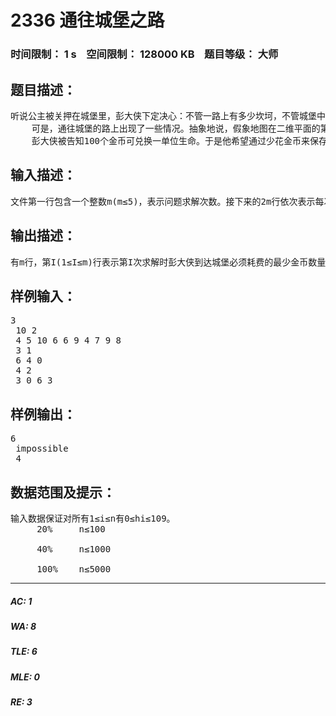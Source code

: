 # 2336 通往城堡之路   
### 时间限制： 1 s&nbsp;&nbsp;&nbsp;&nbsp;空间限制： 128000 KB&nbsp;&nbsp;&nbsp;&nbsp;题目等级： 大师  
## 题目描述：  

<pre>
听说公主被关押在城堡里，彭大侠下定决心：不管一路上有多少坎坷，不管城堡中的看守有多少厉害，不管救了公主之后公主会不会再被抓走，不管公主是否漂亮、是否会钟情于自己，他将义无反顾地朝着城堡前进。
    可是，通往城堡的路上出现了一些情况。抽象地说，假象地图在二维平面的第一象限。在每个横轴的x位置上有一个高为hx的支撑点，如果彭大侠没有跳到支撑点上，那么他就会掉下去，牺牲在路途。开始时彭大侠在起点（1，h1）处，而城堡的入口在（n，hn）处。彭大侠每次可以从支撑点（x，hx）跳到支撑点（x+1，hx+1）。但是彭大侠每次的跳跃能量只有d，也就是说，每次跳跃必须满足条件|hx+1-hn|≤d。换句话说，如果两个相邻支撑点的纵向落差大于d，那么彭大侠就无法跳跃了！幸运的是，彭大侠还有一个杀手锏。在起点处，他可以花一个金币，把某个支撑点升高1个单位，或者降低1个单位。但是，起点处和城堡入口处的支撑点高度不能改变，并且一旦离开起点彭大侠就无法使用该杀手锏。
    彭大侠被告知100个金币可兑换一单位生命。于是他希望通过少花金币来保存更多单位的生命。他终于找到了你这位热心的高手，请你帮他规划一下以便耗费尽量少的金币来到达城堡。
</pre>
  
  
## 输入描述：  

<pre>
文件第一行包含一个整数m(m≤5)，表示问题求解次数。接下来的2m行依次表示每次求解的输入数据块。每个输入数据块占2行，其中第一行包含两个整数n和d，分别表示从起点到城堡入口处必须经过的支撑点数和每次跳跃允许的最大纵向落差，n和d之间用空格隔开，输入数据保证2≤n≤5000，0≤d≤109；第二行包含用空格隔开的n个非负整数h1、h2、…、hn，其中hi(1≤i≤n)表示第i个支撑点的高度，特别地，h1表示彭大侠出发时所在支撑点的高度，hn表示城堡入口所在支撑点的高度，
</pre>
  
  
## 输出描述：  

<pre>
有m行，第I(1≤I≤m)行表示第I次求解时彭大侠到达城堡必须耗费的最少金币数量。若无论怎样使用杀手锏他都无法到达城堡，则输出impossible。输入数据保证答案在int64范围之内。
</pre>
  
  
## 样例输入：  

<pre>
3   
 10 2   
 4 5 10 6 6 9 4 7 9 8   
 3 1  
 6 4 0  
 4 2  
 3 0 6 3
</pre>
  
  
## 样例输出：  

<pre>
6  
 impossible  
 4
</pre>
  
  
## 数据范围及提示：  

<pre>
输入数据保证对所有1≤i≤n有0≤hi≤109。
     20%     n≤100
 
     40%     n≤1000
 
     100%    n≤5000
</pre>
  
  
***  

##### AC: 1  
##### WA: 8  
##### TLE: 6  
##### MLE: 0  
##### RE: 3  
